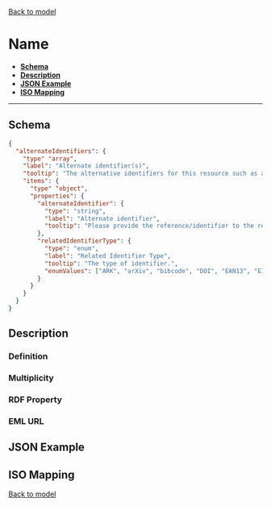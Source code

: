 [Back to model](_base.md)

# Name

- **[Schema](#schema)**
- **[Description](#description)**
- **[JSON Example](#json-example)**
- **[ISO Mapping](#iso-mapping)**
---
## Schema
```json
{
  "alternateIdentifiers": {
    "type" "array",
    "label": "Alternate identifier(s)",
    "tooltip": "The alternative identifiers for this resource such as a URN, URI or an ISBN number.",
    "items": {
      "type" "object",
      "properties": {
        "alternateIdentifier": {
          "type": "string",
          "label": "Alternate identifier",
          "tooltip": "Please provide the reference/identifier to the related resource."
        },
        "relatedIdentifierType": {
          "type": "enum",
          "label": "Related Identifier Type",
          "tooltip": "The type of identifier.",
          "enumValues": ["ARK", "arXiv", "bibcode", "DOI", "EAN13", "EISSN", "Handle", "ISBN", "ISSN", "ISTC", "LISSN", "LSID", "ORCID", "PMID", "PURL", "UPC", "URL", "URN", "w3id", "URI"]
        }
      }
    }
  }
}
```
## Description
### Definition
### Multiplicity
### RDF Property
### EML URL

## JSON Example
## ISO Mapping

[Back to model](_base.md)
